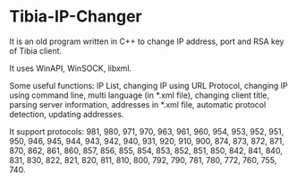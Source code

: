 # Tibia-IP-Changer

It is an old program written in C++ to change IP address, port and RSA key of Tibia client.

It uses WinAPI, WinSOCK, libxml.

Some useful functions: IP List, changing IP using URL Protocol, changing IP using command line, multi language (in *.xml file), changing client title, parsing server information, addresses in *.xml file, automatic protocol detection, updating addresses.

It support protocols: 981, 980, 971, 970, 963, 961, 960, 954, 953, 952, 951, 950, 946, 945, 944, 943, 942, 940, 931, 920, 910, 900, 874, 873, 872, 871, 870, 862, 861, 860, 857, 856, 855, 854, 853, 852, 851, 850, 842, 841, 840, 831, 830, 822, 821, 820, 811, 810, 800, 792, 790, 781, 780, 772, 760, 755, 740.

